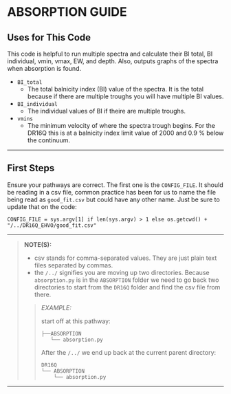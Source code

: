 # ABSORPTION GUIDE## Uses for This CodeThis code is helpful to run multiple spectra and calculate their BI total, BI individual, vmin, vmax, EW, and depth. Also, outputs graphs of the spectra when absorption is found.- `BI_total`    - The total balnicity index (BI) value  of the spectra. It is the total because if there are multiple troughs you will have multiple BI values.- `BI_individual`    - The individual values of BI if theire are multiple troughs.- `vmins`    - The minimum velocity of where the spectra trough begins. For the DR16Q this is at a balnicity index limit value of 2000 and 0.9 % below the continuum. <!---    - ![Visually showing where the vmins would be at](..vmin.jpg) need to figure out how to insert photo --->-------------------------------------------------------------------------------## First StepsEnsure your pathways are correct. The first one is the `CONFIG_FILE`. It should be reading in a csv file, common practice has been for us to name the file being read as `good_fit.csv` but could have any other name. Just be sure to update that on the code:```CONFIG_FILE = sys.argv[1] if len(sys.argv) > 1 else os.getcwd() + "/../DR16Q_EHVO/good_fit.csv" ```-------------------------------------------------------------------------------> **NOTE(S):**> - csv stands for comma-separated values. They are just plain text files separated by commas.> - the `/../` signifies you are moving up two directories. Because `absorption.py` is in the `ABSORPTION` folder we need to go back two directories to start from the `DR16Q` folder and find the csv file from there.> >> *EXAMPLE:*>>>> start off at this pathway:>> ```  >> ├──ABSORPTION>>    └── absorption.py>> ```>> After the `/../` we end up back at the current parent directory:>> ```  >> DR16Q>> └── ABSORPTION>>     └── absorption.py>> ```-------------------------------------------------------------------------------